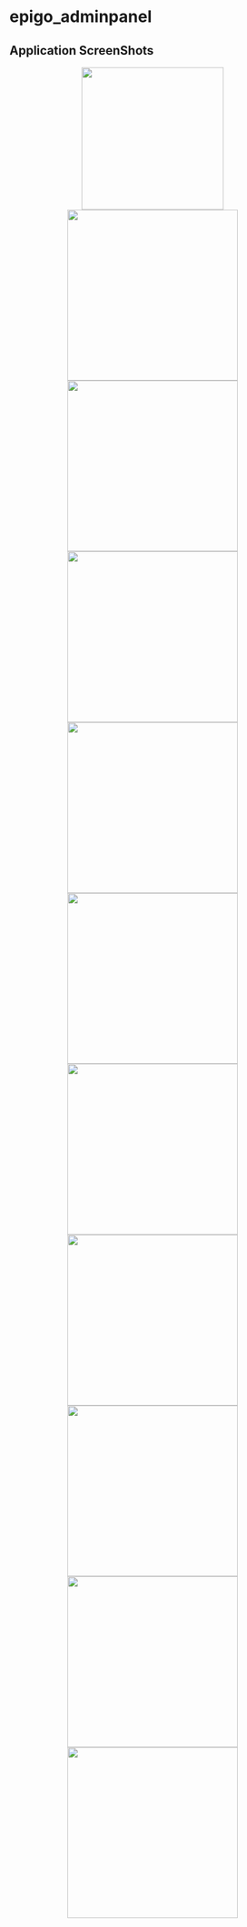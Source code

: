 # epigo_adminpanel

## Application ScreenShots

<div align="center">
  <img src="https://github.com/NourElHoudaAmmari/EpiGo_AdminPanel/assets/113768152/79f60101-b78f-4b40-94e9-9d3040c3534e" width="250" />
  <img src="https://github.com/NourElHoudaAmmari/EpiGo_AdminPanel/assets/113768152/dc565190-7afc-43cc-8a8f-3e88c526a31c" width="300" />
</div>

<div align="center">
  <img src="https://github.com/NourElHoudaAmmari/EpiGo_AdminPanel/assets/113768152/b667bc05-70c5-4935-9ca5-c682bc0bfa22" width="300" />
  <img src="https://github.com/NourElHoudaAmmari/EpiGo_AdminPanel/assets/113768152/4bfa14c1-a513-4054-b63e-bc67e53946c5" width="300" />
</div>

<div align="center">
  <img src="https://github.com/NourElHoudaAmmari/EpiGo_AdminPanel/assets/113768152/13e4df5b-4d1f-41a6-9924-eb253658795d" width="300" />
  <img src="https://github.com/NourElHoudaAmmari/EpiGo_AdminPanel/assets/113768152/5906d908-a13f-4918-9439-7cf17c2b6823" width="300" />
</div>

<div align="center">
  <img src="https://github.com/NourElHoudaAmmari/EpiGo_AdminPanel/assets/113768152/90aa483c-484a-4842-802f-dae6c94057b5" width="300" />
  <img src="https://github.com/NourElHoudaAmmari/EpiGo_AdminPanel/assets/113768152/59254c57-8c67-45d0-b96f-79f051c60f66" width="300" />
</div>

<div align="center">
  <img src="https://github.com/NourElHoudaAmmari/EpiGo_AdminPanel/assets/113768152/d951beb9-2439-47cb-ba1d-ae0659acc80f" width="300" />
  <img src="https://github.com/NourElHoudaAmmari/EpiGo_AdminPanel/assets/113768152/2d3a865a-823a-4386-bc55-4ccc222571dc" width="300" />
</div>

<div align="center">
  <img src="https://github.com/NourElHoudaAmmari/EpiGo_AdminPanel/assets/113768152/92950640-73c1-444a-9c7a-266d0c1e0ed5" width="300" />
</div>
